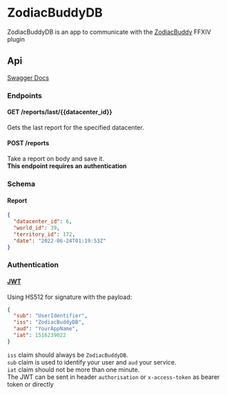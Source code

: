 # ZodiacBuddyDB

ZodiacBuddyDB is an app to communicate with the [ZodiacBuddy](https://github.com/daemitus/ZodiacBuddy) FFXIV plugin

## Api

[Swagger Docs](https://zodiac-buddy-db.fly.dev/api-docs/)

### Endpoints

#### GET /reports/last/{{datacenter_id}}

Gets the last report for the specified datacenter.

#### POST /reports

Take a report on body and save it.  
**This endpoint requires an authentication**

### Schema

#### Report

```json
{
  "datacenter_id": 6,
  "world_id": 39,
  "territory_id": 172,
  "date": "2022-06-24T01:19:53Z"
}
```

### Authentication

#### [JWT](https://jwt.io/)

Using HS512 for signature with the payload: 
```json
{
  "sub": "UserIdentifier",
  "iss": "ZodiacBuddyDB",
  "aud": "YourAppName",
  "iat": 1516239022
}
```
`iss` claim should always be `ZodiacBuddyDB`.  
`sub` claim is used to identify your user and `aud` your service.  
`iat` claim should not be more than one minute.  
The JWT can be sent in header `authorisation` or `x-access-token` as bearer token or directly 
